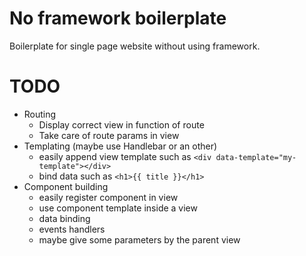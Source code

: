 No framework boilerplate
========================

Boilerplate for single page website without using framework.

TODO
====
- Routing
    - Display correct view in function of route
    - Take care of route params in view
- Templating (maybe use Handlebar or an other)
    - easily append view template such as `<div data-template="my-template"></div>`
    - bind data such as `<h1>{{ title }}</h1>`
- Component building
    - easily register component in view
    - use component template inside a view
    - data binding
    - events handlers
    - maybe give some parameters by the parent view
